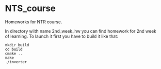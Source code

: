 # NTS_course
Homeworks for NTR course.

In directory wiith name 2nd_week_hw you can find homework for 2nd week of learning.
To launch it first you have to build it like that:
```
mkdir build
cd build
cmake ..
make
./inverter
```
